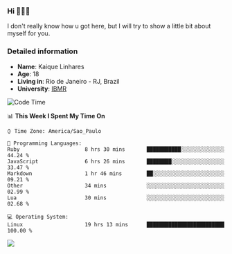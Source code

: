 ### Hi 🙋🏽‍♂️

I don't really know how u got here, but I will try to show a little bit about myself for you.

### Detailed information

* **Name**: Kaique Linhares
* **Age**: 18
* **Living in**: Rio  de Janeiro - RJ, Brazil
* **University**: [IBMR](https://www.ibmr.br/)

<!--START_SECTION:waka-->
![Code Time](http://img.shields.io/badge/Code%20Time-463%20hrs%2054%20mins-blue)

📊 **This Week I Spent My Time On** 

```text
⌚︎ Time Zone: America/Sao_Paulo

💬 Programming Languages: 
Ruby                     8 hrs 30 mins       ███████████░░░░░░░░░░░░░░   44.24 % 
JavaScript               6 hrs 26 mins       ████████░░░░░░░░░░░░░░░░░   33.47 % 
Markdown                 1 hr 46 mins        ██░░░░░░░░░░░░░░░░░░░░░░░   09.21 % 
Other                    34 mins             ░░░░░░░░░░░░░░░░░░░░░░░░░   02.99 % 
Lua                      30 mins             ░░░░░░░░░░░░░░░░░░░░░░░░░   02.68 % 

💻 Operating System: 
Linux                    19 hrs 13 mins      █████████████████████████   100.00 % 

```


<!--END_SECTION:waka-->

<a href="https://www.linkedin.com/in/kaique-linhares-25a840208/"  target="_blank"><img src="https://img.shields.io/badge/-LinkedIn-%230077B5?style=for-the-badge&logo=linkedin&logoColor=white" target="_blank"></a>
